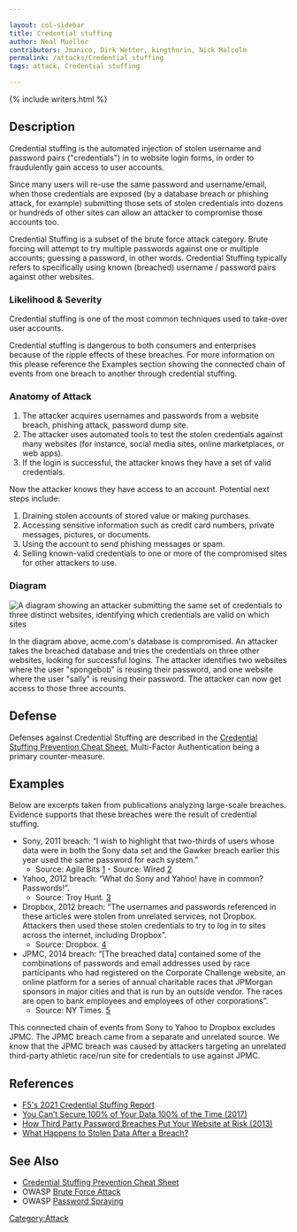 ```yaml
---

layout: col-sidebar
title: Credential stuffing
author: Neal Mueller
contributors: Jmanico, Dirk Wetter, kingthorin, Nick Malcolm
permalink: /attacks/Credential_stuffing
tags: attack, Credential stuffing

---
```


{% include writers.html %}

## Description

Credential stuffing is the automated injection of stolen username and password pairs ("credentials") in to website login forms, in order to fraudulently gain access to user accounts. 

Since many users will re-use the same password and username/email, when those credentials are exposed (by a database breach or phishing attack, for example) submitting those sets of stolen credentials into dozens or hundreds of other sites can allow an attacker to compromise those accounts too.

Credential Stuffing is a subset of the brute force attack category. Brute forcing will attempt to try multiple passwords against one or multiple accounts; guessing a password, in other words. Credential Stuffing typically refers to specifically using known (breached) username / password pairs against other websites.


### Likelihood & Severity

Credential stuffing is one of the most common techniques used to
take-over user accounts. 

Credential stuffing is dangerous to both consumers and enterprises because of the ripple effects of these breaches. For more information on this please reference the Examples section showing the connected chain of events from one breach to another through credential stuffing.

### Anatomy of Attack

1.  The attacker acquires usernames and passwords from a website breach, phishing attack, password dump site.
2.  The attacker uses automated tools to test the stolen credentials against many websites (for instance, social media sites, online marketplaces, or web apps).
3.  If the login is successful, the attacker knows they have a set of valid credentials.

Now the attacker knows they have access to an account. Potential next steps include:

1.  Draining stolen accounts of stored value or making purchases.
2.  Accessing sensitive information such as credit card numbers, private messages, pictures, or documents.
3.  Using the account to send phishing messages or spam.
4.  Selling known-valid credentials to one or more of the compromised sites for other attackers to use.

### Diagram

![A diagram showing an attacker submitting the same set of credentials to three distinct websites, identifying which credentials are valid on which sites](../assets/images/attacks/credential-stuffing.png)

In the diagram above, acme.com's database is compromised. An attacker takes the breached database and tries the credentials on three other websites, looking for successful logins. The attacker identifies two websites where the user "spongebob" is reusing their password, and one website where the user "sally" is reusing their password. The attacker can now get access to those three accounts.

## Defense

Defenses against Credential Stuffing are described in the [Credential Stuffing Prevention Cheat Sheet](https://cheatsheetseries.owasp.org/cheatsheets/Credential_Stuffing_Prevention_Cheat_Sheet.html), Multi-Factor Authentication being a primary counter-measure.


## Examples

Below are excerpts taken from publications analyzing large-scale
breaches. Evidence supports that these breaches were the result of
credential stuffing.

- Sony, 2011 breach: “I wish to highlight that two-thirds of users whose data were in both the Sony data set and the Gawker breach earlier this year used the same password for each system.”
  - Source: Agile Bits     [1](https://blog.agilebits.com/2011/06/07/two-thirds-of-web-users-re-use-the-same-passwords/) - Source: Wired [2](http://www.wired.com/2011/10/93000-sony-accounts-breached/)
- Yahoo, 2012 breach: “What do Sony and Yahoo\! have in common? Passwords\!”.
  - Source: Troy Hunt. [3](http://www.troyhunt.com/2012/07/what-do-sony-and-yahoo-have-in-common.html)
- Dropbox, 2012 breach: “The usernames and passwords referenced in these articles were stolen from unrelated services, not Dropbox. Attackers then used these stolen credentials to try to log in to sites across the internet, including Dropbox”.
  - Source: Dropbox. [4](https://blog.dropbox.com/topics/company/dropbox-wasnt-hacked/)
- JPMC, 2014 breach: “[The breached data] contained some of the combinations of passwords and email addresses used by race participants who had registered on the Corporate Challenge website, an online platform for a series of annual charitable races that JPMorgan sponsors in major cities and that is run by an outside vendor. The races are open to bank employees and employees of other corporations”.
  - Source: NY Times. [5](http://dealbook.nytimes.com/2014/10/31/discovery-of-jpmorgan-cyberattack-aided-by-company-that-runs-race-website-for-bank/)

This connected chain of events from Sony to Yahoo to Dropbox excludes
JPMC. The JPMC breach came from a separate and unrelated source. We know
that the JPMC breach was caused by attackers targeting an unrelated
third-party athletic race/run site for credentials to use against JPMC.


## References


  - [F5's 2021 Credential Stuffing Report](https://www.f5.com/labs/articles/threat-intelligence/2021-credential-stuffing-report)
  - [You Can’t Secure 100% of Your Data 100% of the Time (2017)](https://hbr.org/2017/12/you-cant-secure-100-of-your-data-100-of-the-time)
  - [How Third Party Password Breaches Put Your Website at Risk (2013)](http://michael-coates.blogspot.be/2013/11/how-third-party-password-breaches-put.html)
  - [What Happens to Stolen Data After a Breach?](http://www.securityweek.com/what-happens-stolen-data-after-breach)

## See Also

  - [Credential Stuffing Prevention Cheat Sheet](https://cheatsheetseries.owasp.org/cheatsheets/Credential_Stuffing_Prevention_Cheat_Sheet.html)
  - OWASP [Brute Force Attack](https://owasp.org/www-community/attacks/Brute_force_attack) 
  - OWASP [Password Spraying](https://owasp.org/www-community/attacks/Password_Spraying_Attack) 

[Category:Attack](https://owasp.org/www-community/attacks/)
